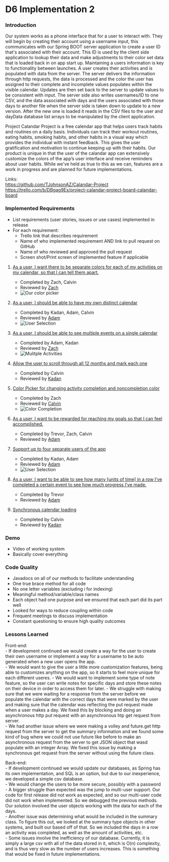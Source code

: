 # D6 Implementation 2

### Introduction
Our system works as a phone interface that for a user to interact with. They will begin by creating their account using a username input, this communicates with our Spring BOOT server application to create a user ID that's associated with their account. This ID is used by the client side application to lookup their data and make adjustments to their color set data that is loaded back in on app start up. Maintaining a users information is key to functionality between launches. A user creates their activities and is populated with data from the server. The server delivers the information through http requests, the data is processed and the color the user has assigned to their complete and incomplete values populates within the visible calendar. Updates are then set back to the server to update values to be consistent with input. The server side also writes usernames/ID to one CSV, and the data associated with days and the users associated with those days to another file when the server side is taken down to update to a new version. After the new one is loaded it reads in the CSV files to the user and dayData database list arrays to be manipulated by the client application.

Project Calandar Project is a free calendar app that helps users track habits and routines on a daily basis. Individuals can track their workout routines, eating habits, smoking habits, and other habits in a visual way which provides the individual with instant feedback. This gives the user gratification and motivation to continue keeping up with their habits. Our product is unique in that the user of the calandar app can extensively customize the colors of the app’s user interface and receive reminders about user habits. While we've held as true to this as we can, features are a work in progress and are planned for future implementations.

Links:  
https://github.com/TJohnsonAZ/Calandar-Project  
https://trello.com/b/DBgag9Ex/project-calandar-project-board-calandar-board

### Implemented Requirements
- List requirements (user stories, issues or use cases) implemented in release
- For each requirement:
    - Trello link that describes requirement
    - Name of who implemented requirement AND link to pull request on GitHub
    - Name of who reviewed and approved the pull request
    - Screen shot/Print screen of implemented feature if applicable
    
1. [As a user, I want there to be separate colors for each of my activities on my calendar, so that I can tell them apart.](https://trello.com/c/5E1GUVXi/28-as-a-user-i-want-there-to-be-separate-colors-for-each-of-my-activities-on-my-calendar-so-that-i-can-tell-them-apart)  
   - Completed by Zach, Calvin
   - Reviewed by [Zach](https://github.com/TJohnsonAZ/Calandar-Project/pull/68)
   - ![Our color picker](Images/D6Images/ColorPickerSC.jpg)
   
2. [As a user, I should be able to have my own distinct calendar](https://trello.com/c/PZ7KmiQn/26-as-a-user-i-should-be-able-to-have-my-own-distinct-calendar)  
   - Completed by Kadan, Adam, Calvin
   - Reviewed by [Adam](https://github.com/TJohnsonAZ/Calandar-Project/pull/61)
   - ![User Selection](Images/D6Images/CalendarPicker.jpg)  
   
3. [As a user, I should be able to see multiple events on a single calendar](https://trello.com/c/mCURhoNP/27-as-a-user-i-should-be-able-to-see-multiple-events-on-a-single-calendar)  
   - Completed by Adam, Kadan
   - Reviewed by [Zach](https://github.com/TJohnsonAZ/Calandar-Project/pull/68)
   - ![Mulitple Activities](Images/D6Images/CalendarSC.jpg)
   
4. [Allow the user to scroll through all 12 months and mark each one](https://trello.com/c/dvUtvZT9/24-allow-the-user-to-scroll-through-all-12-months-and-mark-each-one)  
   - Completed by Calvin
   - Reviewed by [Kadan](https://github.com/TJohnsonAZ/Calandar-Project/pull/63)
   
5. [Color Picker for changing activity completion and noncompletion color](https://trello.com/c/buAgHGej/22-color-picker-for-changing-activity-completion-and-noncompletion-color)  
   - Completed by Zach
   - Reviewed by [Calvin](https://github.com/TJohnsonAZ/Calandar-Project/pull/72)
   - ![Color Completion](Images/D6Images/ColorPicker.jpg)  
   
6. [As a user, I want to be rewarded for reaching my goals so that I can feel accomplished.](https://trello.com/c/emRC2Z8U/13-as-a-user-i-want-to-be-rewarded-for-reaching-my-goals-so-that-i-can-feel-accomplished)
   - Completed by Trevor, Zach, Calvin
   - Reviewed by [Adam](https://github.com/TJohnsonAZ/Calandar-Project/pull/59)
   
7. [Support up to four separate users of the app](https://trello.com/c/c3STghTT/25-support-up-to-four-separate-users-of-the-app)
   - Completed by Kadan, Adam
   - Reviewed by [Adam](https://github.com/TJohnsonAZ/Calandar-Project/pull/61)
   - ![User Selection](Images/D6Images/CalendarPicker.jpg)  
   
8. [As a user, I want to be able to see how many [units of time] in a row I’ve completed a certain event to see how much progress I’ve made.](https://trello.com/c/7SGG2QMY/8-as-a-user-i-want-to-be-able-to-see-how-many-units-of-time-in-a-row-ive-completed-a-certain-event-to-see-how-much-progress-ive-ma)
   - Completed by Trevor
   - Reviewed by [Adam](https://github.com/TJohnsonAZ/Calandar-Project/pull/76)
   
9. [Synchronous calendar loading](https://trello.com/c/CGVvrneL/23-synchronous-calendar-loading)
   - Completed by Calvin
   - Reviewed by [Kadan](https://github.com/TJohnsonAZ/Calandar-Project/pull/58)

### Demo
- Video of working system
- Basically cover everything

### Code Quality  

- Javadocs on all of our methods to facilitate understanding  
- One true brace method for all code  
- No one letter variables (excluding i for indexing)  
- Meaningful method/variable/class names  
- Each object had one purpose and we ensured that each part did its part well  
- Looked for ways to reduce coupling within code  
- Frequent meetings to discuss implementation  
- Constant questioning to ensure high quality outcomes  

### Lessons Learned
Front-end:  
	- If development continued we would create a way for the user to create their own username or implement a way for a username to be auto
generated when a new user opens the app.  
	- We would want to give the user a little more customization features, being able to customizes anything on the app, so it starts to feel
more unique for each different useres.
	- We would want to implement some type of note feature, so the user can write notes for specific days and store these notes on their device in order to access them for later.
	- We struggle with making sure that we were waiting for a response from the server before we populate the calendar with the correct days that were marked by the user and making sure that the calendar was reflecting the put request made when a user makes a day. We fixed this by blocking and doing an asynchronous http put request with an asynchronous htp get request from server.  
	- We had another issue where we were making a volley and future.get http request from the server to get the summary information and we found some kind of bug where we could not use future like before to make an asynchronous request from the server to get JSON object that wasd populate with an integer Array. We fixed this issue by making a synchronous get request from the server without using the future class.  

Back-end:  
	- If development continued we would update our databases, as Spring has its own implementation, and SQL is an option, but due to our inexperience, we developed a simple csv database.  
	- We would change the users to be more secure, possibly with a password  
	- A bigger struggle than expected was the jump to multi-user support. Our code for first release did not work as expected, and so our multi-user code did not work when implemented. So we debugged the previous methods. Our solution involved the user objects working with the data for each of the days.  
	- Another issue was determining what would be included in the summary class. To figure this out, we looked at the summary type objects in other systems, and built our based off of that. So we included the days in a row an activity was completed, as well as the amount of activities, etc.  
	- Some issues involve the inefficiency of our database. Currently, it is simply a large csv with all of the data stored in it, which is O(n) complexity, and is thus very slow as the number of users increases. This is something that would be fixed in future implementations.  
